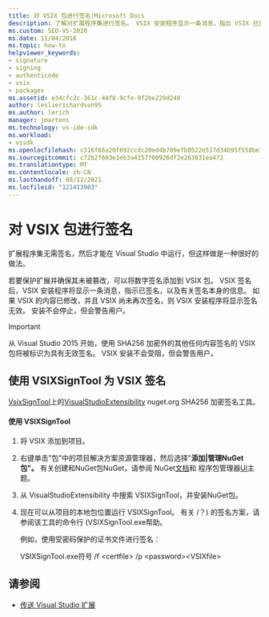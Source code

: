 ```yaml
---
title: 对 VSIX 包进行签名|Microsoft Docs
description: 了解对扩展程序集进行签名。 VSIX 安装程序显示一条消息，指出 VSIX 已签名，以及有关签名本身的信息。
ms.custom: SEO-VS-2020
ms.date: 11/04/2016
ms.topic: how-to
helpviewer_keywords:
- signature
- signing
- authenticode
- vsix
- packages
ms.assetid: e34cfc2c-361c-44f8-9cfe-9f2be229d248
author: leslierichardson95
ms.author: lerich
manager: jmartens
ms.technology: vs-ide-sdk
ms.workload:
- vssdk
ms.openlocfilehash: c316f66a20f692ccdc20ed4b709efb0522e517d34b95f558be1e3ef30bbffe54
ms.sourcegitcommit: c72b2f603e1eb3a4157f00926df2e263831ea472
ms.translationtype: MT
ms.contentlocale: zh-CN
ms.lasthandoff: 08/12/2021
ms.locfileid: "121413903"
---
```

# <a name="signing-vsix-packages"></a>对 VSIX 包进行签名
扩展程序集无需签名，然后才能在 Visual Studio 中运行，但这样做是一种很好的做法。

 若要保护扩展并确保其未被篡改，可以将数字签名添加到 VSIX 包。 VSIX 签名后，VSIX 安装程序将显示一条消息，指示已签名，以及有关签名本身的信息。 如果 VSIX 的内容已修改，并且 VSIX 尚未再次签名，则 VSIX 安装程序将显示签名无效。 安装不会停止，但会警告用户。

> [!IMPORTANT]
> 从 Visual Studio 2015 开始，使用 SHA256 加密外的其他任何内容签名的 VSIX 包将被标识为具有无效签名。 VSIX 安装不会受阻，但会警告用户。

## <a name="signing-a-vsix-with-vsixsigntool"></a>使用 VSIXSignTool 为 VSIX 签名
 [VsixSignTool](https://www.nuget.org/packages/Microsoft.VSSDK.Vsixsigntool)上的[VisualStudioExtensibility](https://www.nuget.org/profiles/VisualStudioExtensibility) nuget.org SHA256 加密签名工具。

#### <a name="to-use-the-vsixsigntool"></a>使用 VSIXSignTool

1. 将 VSIX 添加到项目。

2. 右键单击"包"中的项目解决方案资源管理器，然后选择"**添加&#124;管理NuGet包"。**  有关创建和NuGet包NuGet，请参阅 NuGet[文档](/NuGet)和 程序包管理器[UI](/NuGet/Tools/Package-Manager-UI)主题。

3. 从 VisualStudioExtensibility 中搜索 VSIXSignTool，并安装NuGet包。

4. 现在可以从项目的本地包位置运行 VSIXSignTool。 有关 /？) 的签名方案，请参阅该工具的命令行 (VSIXSignTool.exe帮助。

   例如，使用受密码保护的证书文件进行签名：

   VSIXSignTool.exe符号 /f \<certfile> /p \<password>\<VSIXfile>

## <a name="see-also"></a>请参阅
- [传送 Visual Studio 扩展](../extensibility/shipping-visual-studio-extensions.md)
